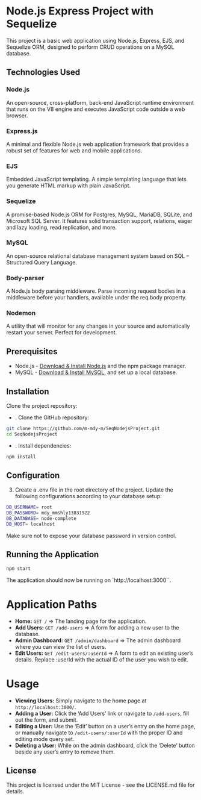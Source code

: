 # Node.js Express Project with Sequelize

This project is a basic web application using Node.js, Express, EJS, and Sequelize ORM, designed to perform CRUD operations on a MySQL database.

## Technologies Used

### Node.js
An open-source, cross-platform, back-end JavaScript runtime environment that runs on the V8 engine and executes JavaScript code outside a web browser.

### Express.js
A minimal and flexible Node.js web application framework that provides a robust set of features for web and mobile applications.

### EJS
Embedded JavaScript templating. A simple templating language that lets you generate HTML markup with plain JavaScript.

### Sequelize
A promise-based Node.js ORM for Postgres, MySQL, MariaDB, SQLite, and Microsoft SQL Server. It features solid transaction support, relations, eager and lazy loading, read replication, and more.

### MySQL
An open-source relational database management system based on SQL – Structured Query Language.

### Body-parser
A Node.js body parsing middleware. Parse incoming request bodies in a middleware before your handlers, available under the req.body property.

### Nodemon
A utility that will monitor for any changes in your source and automatically restart your server. Perfect for development.


## Prerequisites

- Node.js - [Download & Install Node.js](https://nodejs.org/en/download/) and the npm package manager.
- MySQL - [Download & Install MySQL](https://dev.mysql.com/downloads/), and set up a local database.
 
## Installation
Clone the project repository:

- . Clone the GitHub repository:
```bash
git clone https://github.com/m-mdy-m/SeqNodejsProject.git
cd SeqNodejsProject
```
- . Install dependencies:
```bash
npm install
```

## Configuration

3.  Create a .env file in the root directory of the project. Update the following configurations according to your database setup:
```bash
DB_USERNAME= root
DB_PASSWORD= mdy_mmshly13831922
DB_DATABASE= node-complete
DB_HOST= localhost
```
Make sure not to expose your database password in version control.

## Running the Application

```bash
npm start
```
The application should now be running on `http://localhost:3000``.

# Application Paths


- **Home:** `GET /` => The landing page for the application.
- **Add Users:** `GET /add-users` => A form for adding a new user to the database.
- **Admin Dashboard:** `GET /admin/dashboard` =>  The admin dashboard where you can view the list of users.
- **Edit Users:** `GET /edit-users/:userId` => A form to edit an existing user’s details. Replace :userId with the actual ID of the user you wish to edit.



# Usage
- **Viewing Users:** Simply navigate to the home page at `http://localhost:3000/`.
- **Adding a User:** Click the ‘Add Users’ link or navigate to `/add-users`, fill out the form, and submit.
- **Editing a User:** Use the ‘Edit’ button on a user’s entry on the home page, or manually navigate to `/edit-users/:userId` with the proper ID and editing mode query set.
- **Deleting a User:** While on the admin dashboard, click the ‘Delete’ button beside any user’s entry to remove them.



## License
This project is licensed under the MIT License - see the LICENSE.md file for details.
